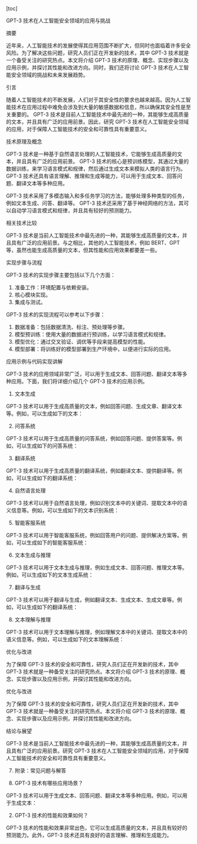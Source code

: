 
[toc]                    
                
                
GPT-3 技术在人工智能安全领域的应用与挑战

摘要

近年来，人工智能技术的发展使得其应用范围不断扩大，但同时也面临着许多安全风险。为了解决这些问题，研究人员们正在开发新的技术，其中 GPT-3 技术就是一个备受关注的研究热点。本文将介绍 GPT-3 技术的原理、概念、实现步骤以及应用示例，并探讨其性能和改进方向。同时，我们还将讨论 GPT-3 技术在人工智能安全领域的挑战和未来发展趋势。

引言

随着人工智能技术的不断发展，人们对于其安全性的要求也越来越高。因为人工智能技术在应用过程中难免会涉及到大量的敏感数据和信息，所以确保其安全性是至关重要的。 GPT-3 技术是目前人工智能技术中最先进的一种，其能够生成高质量的文本，并且具有广泛的应用前景。因此，研究 GPT-3 技术在人工智能安全领域的应用，对于保障人工智能技术的安全和可靠性具有重要意义。

技术原理及概念

GPT-3 技术是一种基于自然语言处理的人工智能技术，它能够生成高质量的文本，并且具有广泛的应用前景。 GPT-3 技术的核心是预训练模型，其通过大量的数据训练，来学习语言模式和规律，然后通过生成文本来模拟人类的语言行为。 GPT-3 技术还具有语言理解、推理和生成等能力，可以用于生成文本、回答问题、翻译文本等多种应用。

GPT-3 技术采用了多模态输入和多任务学习的方法，能够处理多种类型的任务，例如文本生成、问答、翻译等。 GPT-3 技术还采用了基于神经网络的方法，其可以自动学习语言模式和规律，并且具有较好的预测能力。

相关技术比较

GPT-3 技术是当前人工智能技术中最先进的一种，其能够生成高质量的文本，并且具有广泛的应用前景。与之相比，其他的人工智能技术，例如 BERT、GPT 等，虽然也能生成高质量的文本，但其性能和应用效果都要差一些。

实现步骤与流程

GPT-3 技术的实现步骤主要包括以下几个方面：

1. 准备工作：环境配置与依赖安装。
2. 核心模块实现。
3. 集成与测试。

GPT-3 技术的实现流程可以参考以下步骤：

1. 数据准备：包括数据清洗、标注、预处理等步骤。
2. 模型预训练：使用大量的数据进行预训练，以学习语言模式和规律。
3. 模型优化：通过交叉验证、调优等手段来提高模型的性能。
4. 模型部署：将训练好的模型部署到生产环境中，以便进行实际的应用。

应用示例与代码实现讲解

GPT-3 技术的应用领域非常广泛，可以用于生成文本、回答问题、翻译文本等多种应用。下面，我们将详细介绍几个 GPT-3 技术的应用示例。

1. 文本生成

GPT-3 技术可以用于生成高质量的文本，例如回答问题、生成文章、翻译文本等。例如，可以生成如下的文本：

2. 问答系统

GPT-3 技术可以用于生成高质量的问答系统，例如回答问题、提供答案等。例如，可以生成如下的问答系统：

3. 翻译系统

GPT-3 技术可以用于生成高质量的翻译系统，例如翻译文本、提供翻译等。例如，可以生成如下的翻译系统：



4. 自然语言处理

GPT-3 技术可以用于自然语言处理，例如识别文本中的关键词、提取文本中的语义信息等。例如，可以生成如下的文本识别系统：



5. 智能客服系统

GPT-3 技术可以用于智能客服系统，例如回答用户的问题、提供解决方案等。例如，可以生成如下的智能客服系统：



6. 文本生成与推理

GPT-3 技术可以用于文本生成与推理，例如生成文本、回答问题、推理文本等。例如，可以生成如下的文本生成系统：




7. 翻译与生成

GPT-3 技术可以用于翻译与生成，例如翻译文本、生成文本、生成文章等。例如，可以生成如下的翻译系统：





8. 文本理解与推理

GPT-3 技术可以用于文本理解与推理，例如理解文本中的关键词、提取文本中的语义信息等。例如，可以生成如下的文本理解系统：





优化与改进

为了保障 GPT-3 技术的安全和可靠性，研究人员们正在开发新的技术，其中 GPT-3 技术就是一种备受关注的研究热点。本文将介绍 GPT-3 技术的原理、概念、实现步骤以及应用示例，并探讨其性能和改进方向。



优化与改进

为了保障 GPT-3 技术的安全和可靠性，研究人员们正在开发新的技术，其中 GPT-3 技术就是一种备受关注的研究热点。本文将介绍 GPT-3 技术的原理、概念、实现步骤以及应用示例，并探讨其性能和改进方向。

结论与展望

GPT-3 技术是当前人工智能技术中最先进的一种，其能够生成高质量的文本，并且具有广泛的应用前景。研究 GPT-3 技术在人工智能安全领域的应用，对于保障人工智能技术的安全和可靠性具有重要意义。



7. 附录：常见问题与解答

1. GPT-3 技术有哪些应用场景？

GPT-3 技术可以用于生成文本、回答问题、翻译文本等多种应用。例如，可以用于生成文本：





2. GPT-3 技术的性能和效果如何？

GPT-3 技术的性能和效果非常出色，它可以生成高质量的文本，并且具有较好的预测能力。此外，GPT-3 技术还具有良好的语言理解、推理和生成能力。

